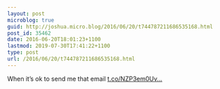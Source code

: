 ```yaml
---
layout: post
microblog: true
guid: http://joshua.micro.blog/2016/06/20/t744787211686535168.html
post_id: 35462
date: 2016-06-20T18:01:23+1100
lastmod: 2019-07-30T17:41:22+1100
type: post
url: /2016/06/20/t744787211686535168.html
---
```

When it’s ok to send me that email [t.co/NZP3em0Uv...](https://t.co/NZP3em0UvC)
